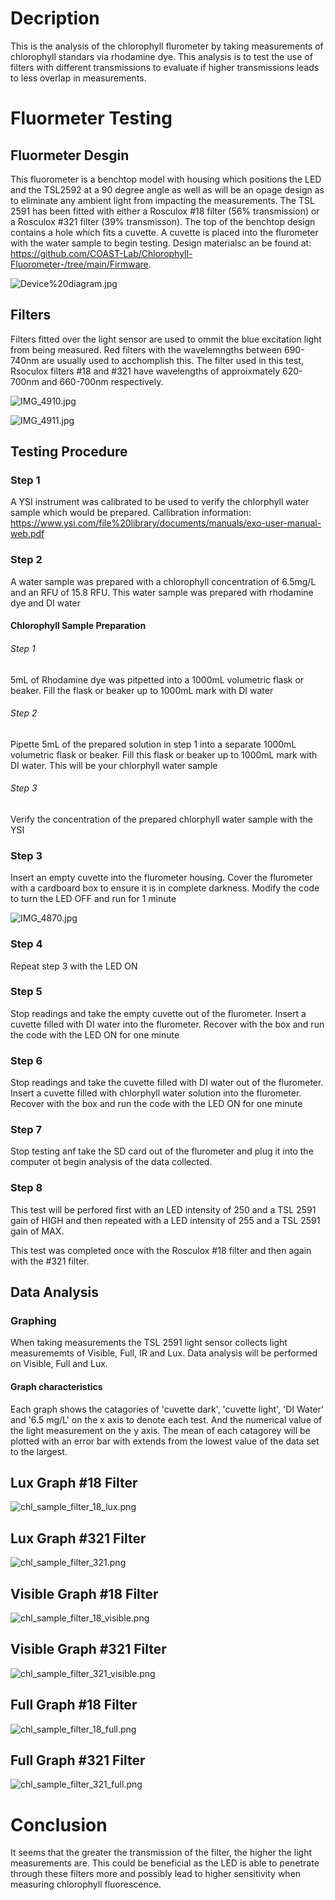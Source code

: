 # Decription
This is the analysis of the chlorophyll flurometer by taking measurements 
of chlorophyll standars via rhodamine dye. This analysis is to test the use
of filters with different transmissions to evaluate if higher transmissions leads 
to less overlap in measurements. 

# Fluormeter Testing

## Fluormeter Desgin 
This fluorometer is a benchtop model with housing which positions the LED and 
the TSL2592 at a 90 degree angle as well as will be an opage design as to 
eliminate any ambient light from impacting the measurements. The TSL 2591
has been fitted with either a Rosculox #18 filter (56% transmission) or a Rosculox
#321 filter (39% transmisson). The top of the benchtop design contains a hole 
which fits a cuvette. A cuvette is placed into the flurometer with the water
sample to begin testing. Design materialsc an be found at:
https://github.com/COAST-Lab/Chlorophyll-Fluorometer-/tree/main/Firmware. 

![Device%20diagram.jpg](Device%20diagram.jpg)

## Filters
Filters fitted over the light sensor are used to ommit the blue excitation light from
being measured. Red filters with the wavelemngths between 690-740nm are usually used
to acchomplish this. The filter used in this test, Rsoculox filters #18 and #321 have 
wavelengths of approixmately 620-700nm and 660-700nm respectively. 

![IMG_4910.jpg](IMG_4910.jpg)

![IMG_4911.jpg](IMG_4911.jpg)

## Testing Procedure 

### Step 1
A YSI instrument was calibrated to be used to verify the chlorphyll water sample
which would be prepared. Callibration information: 
https://www.ysi.com/file%20library/documents/manuals/exo-user-manual-web.pdf

### Step 2
A water sample was prepared with a chlorophyll concentration of 6.5mg/L and 
an RFU of 15.8 RFU. This water sample was prepared with rhodamine dye and DI water

#### Chlorophyll Sample Preparation
###### Step 1
5mL of Rhodamine dye was pitpetted into a 1000mL volumetric flask or beaker. Fill 
the flask or beaker up to 1000mL mark with DI water
    
###### Step 2
Pipette 5mL of the prepared solution in step 1 into a separate 1000mL volumetric
flask or beaker. Fill this flask or beaker up to 1000mL mark with DI water. This
will be your chlorphyll water sample

###### Step 3
Verify the concentration of the prepared chlorphyll water sample with the YSI

  
### Step 3
Insert an empty cuvette into the flurometer housing. Cover the flurometer with a 
cardboard box to ensure it is in complete darkness. Modify the code to turn the LED OFF
and run for 1 minute 

![IMG_4870.jpg](IMG_4870.jpg)

### Step 4
Repeat step 3 with the LED ON 

### Step 5
Stop readings and take the empty cuvette out of the flurometer. Insert a cuvette 
filled with DI water into the flurometer. Recover with the box and run the code 
with the LED ON for one minute

### Step 6
Stop readings and take the cuvette filled with DI water out of the flurometer. 
Insert a cuvette filled with chlorphyll water solution into the flurometer. 
Recover with the box and run the code with the LED ON for one minute

### Step 7
Stop testing anf take the SD card out of the flurometer and plug it into the 
computer ot begin analysis of the data collected. 

### Step 8
This test will be perfored first with an LED intensity of 250 and a TSL 2591
gain of HIGH and then repeated with a LED intensity of 255 and a TSL 2591
gain of MAX. 

This test was completed once with the Rosculox #18 filter and then again
with the #321 filter. 


## Data Analysis 

### Graphing 
When taking measurements the TSL 2591 light sensor collects light measurememts 
of Visible, Full, IR and Lux. Data analysis will be performed on Visible, Full
and Lux. 

#### Graph characteristics
Each graph shows the catagories of 'cuvette dark', 'cuvette light', 'DI Water' 
and '6.5 mg/L' on the x axis to denote each test. And the numerical value of 
the light measurement on the y axis. The mean of each catagorey will be plotted
with an error bar with extends from the lowest value of the data set to 
the largest. 

## Lux Graph #18 Filter

![chl_sample_filter_18_lux.png](chl_sample_filter_18_lux.png)

## Lux Graph #321 Filter

![chl_sample_filter_321.png](chl_sample_filter_321.png)

## Visible Graph #18 Filter

![chl_sample_filter_18_visible.png](chl_sample_filter_18_visible.png)

## Visible Graph #321 Filter

![chl_sample_filter_321_visible.png](chl_sample_filter_321_visible.png)

## Full Graph #18 Filter

![chl_sample_filter_18_full.png](chl_sample_filter_18_full.png)

## Full Graph #321 Filter 

![chl_sample_filter_321_full.png](chl_sample_filter_321_full.png)

# Conclusion
It seems that the greater the transmission of the filter, the higher the light measurements
are. This could be beneficial as the LED is able to penetrate through these filters more
and possibly lead to higher sensitivity when measuring chlorophyll fluorescence. 


```python

```
